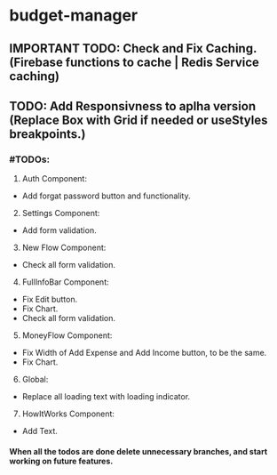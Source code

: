 # budget-manager

## IMPORTANT TODO: Check and Fix Caching. (Firebase functions to cache | Redis Service caching)

## TODO: Add Responsivness to aplha version (Replace Box with Grid if needed or useStyles breakpoints.)

### #TODOs:

1. Auth Component:

- Add forgat password button and functionality.

2. Settings Component:

- Add form validation.

3. New Flow Component:

- Check all form validation.

4. FullInfoBar Component:

- Fix Edit button.
- Fix Chart.
- Check all form validation.

5. MoneyFlow Component:

- Fix Width of Add Expense and Add Income button, to be the same.
- Fix Chart.

6. Global:

- Replace all loading text with loading indicator.

7. HowItWorks Component:

- Add Text.

#### When all the todos are done delete unnecessary branches, and start working on future features.
